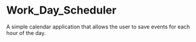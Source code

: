 # Work_Day_Scheduler
A simple calendar application that allows the user to save events for each hour of the day.
